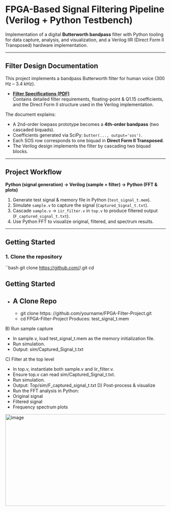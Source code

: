 # FPGA-Based Signal Filtering Pipeline (Verilog + Python Testbench)

Implementation of a digital **Butterworth bandpass** filter with Python tooling for data capture, analysis, and visualization, and a Verilog IIR (Direct Form II Transposed) hardware implementation.

---

## Filter Design Documentation

This project implements a bandpass Butterworth filter for human voice (300 Hz – 3.4 kHz).

- **[Filter Specifications (PDF)](docs/Filter_Specifications_Updated.pdf)**  
  Contains detailed filter requirements, floating-point & Q1.15 coefficients, and the Direct Form II structure used in the Verilog implementation.  

The document explains:
- A 2nd-order lowpass prototype becomes a **4th-order bandpass** (two cascaded biquads).
- Coefficients generated via SciPy: `butter(..., output='sos')`.
- Each SOS row corresponds to one biquad in **Direct Form II Transposed**.
- The Verilog design implements the filter by cascading two biquad blocks.

---

## Project Workflow

**Python (signal generation) → Verilog (sample + filter) → Python (FFT & plots)**

1. Generate test signal & memory file in Python (`test_signal_t.mem`).
2. Simulate `sample.v` to capture the signal (`Captured_Signal_t.txt`).
3. Cascade `sample.v` → `iir_filter.v` in `top.v` to produce filtered output (`F_captured_signal_t.txt`).
4. Use Python FFT to visualize original, filtered, and spectrum results.

---

## Getting Started

### 1. Clone the repository
``bash
git clone https://github.com/<your-username>/<your-repo>.git
cd <your-repo>

## Getting Started
 - ## A Clone Repo
     -  git clone https: //github.com/yourname/FPGA-Filter-Project.git
     -  cd FPGA-Filter-Project
    Produces: test_signal_t.mem

B) Run sample capture

 - In sample.v, load test_signal_t.mem as the memory initialization file.
 - Run simulation.
 - Output: sim/Captured_Signal_t.txt

C) Filter at the top level
 - In top.v, instantiate both sample.v and iir_filter.v.
 - Ensure top.v can read sim/Captured_Signal_t.txt.
 - Run simulation.
 - Output: Top/sim/F_captured_signal_t.txt
D) Post-process & visualize
 - Run the FFT analysis in Python:
 - Original signal
 - Filtered signal
 - Frequency spectrum plots
  <img width="511" height="288" alt="image" src="https://github.com/user-attachments/assets/a5b03349-d729-47cf-b409-0cfba2cce5db" />

